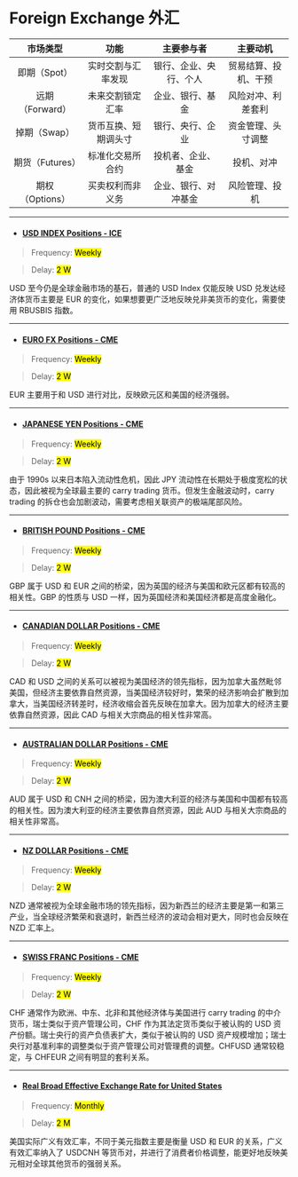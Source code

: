 # Foreign Exchange 外汇

|市场类型|功能|主要参与者|主要动机|
|:-:|:-:|:-:|:-:|
|即期（Spot）|实时交割与汇率发现|银行、企业、央行、个人|贸易结算、投机、干预|
|远期（Forward）|未来交割锁定汇率|企业、银行、基金|风险对冲、利差套利|
|掉期（Swap）|货币互换、短期调头寸|银行、央行、企业|资金管理、头寸调整|
|期货（Futures）|标准化交易所合约|投机者、企业、基金|投机、对冲|
|期权（Options）|买卖权利而非义务|企业、银行、对冲基金|风险管理、投机|

---

- <a href="https://www.tradingster.com/cot/futures/fin/098662" target="_blank"><h4>USD INDEX Positions - ICE</h4></a>

> Frequency: <mark>Weekly</mark>

> Delay: <mark>2 W</mark>

USD 至今仍是全球金融市场的基石，普通的 USD Index 仅能反映 USD 兑发达经济体货币主要是 EUR 的变化，如果想要更广泛地反映兑非美货币的变化，需要使用 RBUSBIS 指数。

---

- <a href="https://www.tradingster.com/cot/futures/fin/099741" target="_blank"><h4>EURO FX Positions - CME</h4></a>

> Frequency: <mark>Weekly</mark>

> Delay: <mark>2 W</mark>

EUR 主要用于和 USD 进行对比，反映欧元区和美国的经济强弱。

---

- <a href="https://www.tradingster.com/cot/futures/fin/097741" target="_blank"><h4>JAPANESE YEN Positions - CME</h4></a>

> Frequency: <mark>Weekly</mark>

> Delay: <mark>2 W</mark>

由于 1990s 以来日本陷入流动性危机，因此 JPY 流动性在长期处于极度宽松的状态，因此被视为全球最主要的 carry trading 货币。但发生金融波动时，carry trading 的拆仓也会加剧波动，需要考虑相关联资产的极端尾部风险。

---

- <a href="https://www.tradingster.com/cot/futures/fin/096742" target="_blank"><h4>BRITISH POUND Positions - CME</h4></a>

> Frequency: <mark>Weekly</mark>

> Delay: <mark>2 W</mark>

GBP 属于 USD 和 EUR 之间的桥梁，因为英国的经济与美国和欧元区都有较高的相关性。GBP 的性质与 USD 一样，因为英国经济和美国经济都是高度金融化。

---

- <a href="https://www.tradingster.com/cot/futures/fin/090741" target="_blank"><h4>CANADIAN DOLLAR Positions - CME</h4></a>

> Frequency: <mark>Weekly</mark>

> Delay: <mark>2 W</mark>

CAD 和 USD 之间的关系可以被视为美国经济的领先指标，因为加拿大虽然毗邻美国，但经济主要依靠自然资源，当美国经济较好时，繁荣的经济影响会扩散到加拿大，当美国经济转差时，经济收缩会首先反映在加拿大。因为加拿大的经济主要依靠自然资源，因此 CAD 与相关大宗商品的相关性非常高。

---

- <a href="https://www.tradingster.com/cot/futures/fin/232741" target="_blank"><h4>AUSTRALIAN DOLLAR Positions - CME</h4></a>

> Frequency: <mark>Weekly</mark>

> Delay: <mark>2 W</mark>

AUD 属于 USD 和 CNH 之间的桥梁，因为澳大利亚的经济与美国和中国都有较高的相关性。因为澳大利亚的经济主要依靠自然资源，因此 AUD 与相关大宗商品的相关性非常高。

---

- <a href="https://www.tradingster.com/cot/futures/fin/112741" target="_blank"><h4>NZ DOLLAR Positions - CME</h4></a>

> Frequency: <mark>Weekly</mark>

> Delay: <mark>2 W</mark>

NZD 通常被视为全球金融市场的领先指标，因为新西兰的经济主要是第一和第三产业，当全球经济繁荣和衰退时，新西兰经济的波动会相对更大，同时也会反映在 NZD 汇率上。

---

- <a href="https://www.tradingster.com/cot/futures/fin/092741" target="_blank"><h4>SWISS FRANC Positions - CME</h4></a>

> Frequency: <mark>Weekly</mark>

> Delay: <mark>2 W</mark>

CHF 通常作为欧洲、中东、北非和其他经济体与美国进行 carry trading 的中介货币，瑞士类似于资产管理公司，CHF 作为其法定货币类似于被认购的 USD 资产份额。瑞士央行的资产负债表扩大，类似于被认购的 USD 资产规模增加；瑞士央行对基准利率的调整类似于资产管理公司对管理费的调整。CHFUSD 通常较稳定，与 CHFEUR 之间有明显的套利关系。

---

- <a href="https://fred.stlouisfed.org/series/RBUSBIS" target="_blank"><h4>Real Broad Effective Exchange Rate for United States</h4></a>

> Frequency: <mark>Monthly</mark>

> Delay: <mark>2 M</mark>

美国实际广义有效汇率，不同于美元指数主要是衡量 USD 和 EUR 的关系，广义有效汇率纳入了 USDCNH 等货币对，并进行了消费者价格调整，能更好地反映美元相对全球其他货币的强弱关系。

